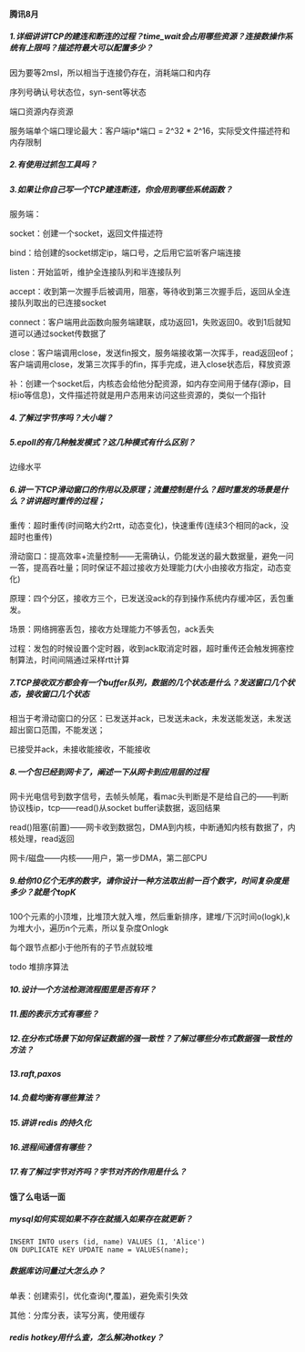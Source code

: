 #### **腾讯8月**

##### **1.详细讲讲TCP的建连和断连的过程？time_wait会占用哪些资源？连接数操作系统有上限吗？描述符最大可以配置多少？** 

因为要等2msl，所以相当于连接仍存在，消耗端口和内存

序列号确认号状态位，syn-sent等状态

端口资源内存资源

服务端单个端口理论最大：客户端ip*端口 = 2^32 * 2^16，实际受文件描述符和内存限制

##### **2.有使用过抓包工具吗？** 

##### **3.如果让你自己写一个TCP建连断连，你会用到哪些系统函数？**

服务端：

socket：创建一个socket，返回文件描述符

bind：给创建的socket绑定ip，端口号，之后用它监听客户端连接

listen：开始监听，维护全连接队列和半连接队列

accept：收到第一次握手后被调用，阻塞，等待收到第三次握手后，返回从全连接队列取出的已连接socket

connect：客户端用此函数向服务端建联，成功返回1，失败返回0。收到1后就知道可以通过socket传数据了

close：客户端调用close，发送fin报文，服务端接收第一次挥手，read返回eof；客户端调用close，发第三次挥手的fin，挥手完成，进入close状态后，释放资源

补：创建一个socket后，内核态会给他分配资源，如内存空间用于储存(源ip，目标io等信息)，文件描述符就是用户态用来访问这些资源的，类似一个指针

##### 4.了解过字节序吗？大小端？

##### 5.epoll的有几种触发模式？这几种模式有什么区别？

边缘水平

##### 6.讲一下TCP滑动窗口的作用以及原理；流量控制是什么？超时重发的场景是什么？讲讲超时重传的过程；

重传：超时重传(时间略大约2rtt，动态变化)，快速重传(连续3个相同的ack，没超时也重传)

滑动窗口：提高效率+流量控制——无需确认，仍能发送的最大数据量，避免一问一答，提高吞吐量；同时保证不超过接收方处理能力(大小由接收方指定，动态变化)

原理：四个分区，接收方三个，已发送没ack的存到操作系统内存缓冲区，丢包重发。

场景：网络拥塞丢包，接收方处理能力不够丢包，ack丢失

过程：发包的时候设置个定时器，收到ack取消定时器，超时重传还会触发拥塞控制算法，时间间隔通过采样rtt计算

##### 7.TCP接收双方都会有一个buffer队列，数据的几个状态是什么？发送窗口几个状态，接收窗口几个状态

相当于考滑动窗口的分区：已发送并ack，已发送未ack，未发送能发送，未发送超出窗口范围，不能发送；

已接受并ack，未接收能接收，不能接收

##### 8.一个包已经到网卡了，阐述一下从网卡到应用层的过程

 网卡光电信号到数字信号，去帧头帧尾，看mac头判断是不是给自己的——判断协议栈ip，tcp——read()从socket buffer读数据，返回结果

read()阻塞(前置)——网卡收到数据包，DMA到内核，中断通知内核有数据了，内核处理，read返回

网卡/磁盘——内核——用户，第一步DMA，第二部CPU

##### 9.给你10亿个无序的数字，请你设计一种方法取出前一百个数字，时间复杂度是多少？就是个topK 

100个元素的小顶堆，比堆顶大就入堆，然后重新排序，建堆/下沉时间o(logk),k为堆大小，遍历n个元素，所以复杂度Onlogk

每个跟节点都小于他所有的子节点就较堆

todo 堆排序算法

##### 10.设计一个方法检测流程图里是否有环？ 



##### 11.图的表示方式有哪些？ 

##### 12.在分布式场景下如何保证数据的强一致性？了解过哪些分布式数据强一致性的方法？

##### 13.raft,paxos

##### 14.负载均衡有哪些算法？

##### 15.讲讲 redis 的持久化 

##### 16.进程间通信有哪些？ 

##### 17.有了解过字节对齐吗？字节对齐的作用是什么？



#### 饿了么电话一面

##### mysql如何实现如果不存在就插入如果存在就更新？

```
INSERT INTO users (id, name) VALUES (1, 'Alice')
ON DUPLICATE KEY UPDATE name = VALUES(name);
```

##### 数据库访问量过大怎么办？

单表：创建索引，优化查询(*,覆盖)，避免索引失效

其他：分库分表，读写分离，使用缓存

##### redis hotkey用什么查，怎么解决hotkey？

